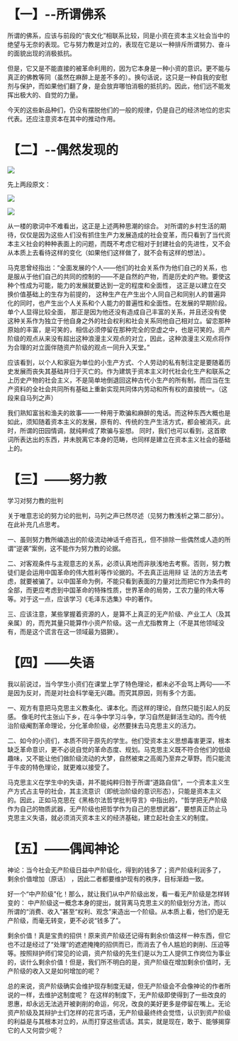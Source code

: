 # 【一】--所谓佛系

所谓的佛系，应该与前段的“丧文化”相联系比较，同是小资在资本主义社会当中的绝望与无奈的表现。它与努力教是对立的，表现在它是以一种排斥所谓努力、奋斗的面貌出现的消极抵抗。

但是，它又是不能直接的被革命利用的，因为它本身是一种小资的意识。更不能与真正的佛教等同（虽然在麻醉上是差不多的）。换句话说，这只是一种自我的安慰剂与保护，而如果他们翻了身，是会放弃哪怕消极的抵抗的。因此，他们远不能发挥出极大的、自觉的力量。

今天的这些新品种们，仍没有摆脱他们的一般的规律，仍是自己的经济地位的忠实代表。还应注意资本在其中的推动作用。

# 【二】--偶然发现的
![](https://imgsa.baidu.com/forum/w%3D580/sign=807bc1d3c68065387beaa41ba7dca115/bc32482bc65c1038402b8a5fbe119313b17e89bd.jpg)

先上两段原文：

![](http://imgsrc.baidu.com/forum/pic/item/167410234f4a20a4adb17b5a9c529822730ed060.jpg)

![](http://imgsrc.baidu.com/forum/pic/item/045f5b9659ee3d6db08cc0564f166d224e4ade4d.jpg)

从一楼的歌词中不难看出，这正是上述两种思潮的综合。
对所谓的乡村生活的期待，仅仅是因为这些人们没有抓住生产力发展造成的社会变革，而只看到了当代资本主义社会的种种表面上的问题，而既不考虑它相对于封建社会的先进性，又不会从本质上去看待这样的变化（如果他们这样做了，就不会有这样的想法）。

马克思曾经指出：“全面发展的个人——他们的社会关系作为他们自己的关系，也是服从于他们自己的共同的控制的——不是自然的产物，而是历史的产物。要使这种个性成为可能，能力的发展就要达到一定的程度和全面性， 这正是以建立在交换价值基础上的生存为前提的， 这种生产在产生出个人同自己和同别人的普遍异化的同时，也产生出个人关系和个人能力的普遍性和全面性。在发展的早期阶段。单个人显得比较全面， 那正是因为他还没有造成自己丰富的关系，并且还没有使这种关系作为独立于他自身之外的社会权利和社会关系同他自己相对立。留恋那种原始的丰富，是可笑的，相信必须停留在那种完全的空虚之中，也是可笑的。资产阶级的观点从来没有超出这种浪漫主义观点的对立，因此，这种浪漫主义观点将作为合理的对立面伴随资产阶级的观点一同升入天堂。”

应该看到，以个人和家庭为单位的小生产方式、个人劳动的私有制注定是要随着历史发展而丧失其基础并归于灭亡的。作为建筑于资本主义时代社会化生产和联系之上历史产物的社会主义，不是简单地倒退回这种古代小生产的所有制，而应当在生产资料的全社会共同所有基础上重新实现共同体内劳动和所有权的直接统一。（这段来自马列之声）

我们熟知富翁和渔夫的故事——一种用于欺骗和麻醉的鬼话。而这种东西大概也是如此，须知随着资本主义的发展，原有的、传统的生产生活方式，都会被消灭。此时，所谓的田园情调，就纯粹成了欺骗与妄想。
同时，我们也可以看到，这首歌词所表达出的东西，并未脱离它本身的范畴，也同样是建立在资本主义社会的基础上的。
# 【三】——努力教
学习对努力教的批判

关于唯意志论的努力论的批判，马列之声已然尽述（见努力教浅析之第二部分）。在此补充几点思考。

一、虽则努力教所编造出的阶级流动神话千疮百孔，但不排除一些偶然或人造的所谓“逆袭”案例，这不能作为努力教的论据。

二、对客观条件与主观意志的关系，必须认真地而非肤浅地去考察。否则，努力教徒们是会运用中国革命的伟大胜利等作论据的。不去真正运用辩 证 法的方法去考虑，就要被骗了。以中国革命为例，不能只看到表面的力量对比而把它作为条件的全部，而更应考虑到中国革命的特殊性质，世界革命的局势，工农力量的伟大等等。对于这一点，应该学习《毛泽东选集》中的著作。

三、应该注意，某些掌握着资源的人，是算不上真正的无产阶级、产业工人（及其亲属）的，而充其量只能算作小资产阶级。这一点尤指教育上（不是其他领域没有，而是这个谎言在这一领域最为猖獗）。
# 【四】——失语
我以前说过，当今学生小资们在课堂上学了特色理论，都未必不会骂上两句——不是因为反对，而是对社会科学毫无兴趣。而究其原因，则有多个方面。

一、观方有意把马克思主义教条化、课本化。而这样的理论，自然只能引起人的反感。
像毛时代主张山下乡，在斗争中学习斗争，学习自然是鲜活生动的。而今统治阶级阉割革命理论，分化革命阶级，必然要抹去马克思主义的活力。

二、如今的小资们，本质不同于原先的学生。他们受资本主义思想毒害更深，根本缺乏革命意识，更不必说自觉的革命态度、规划。马克思主义既不符合他们的低级趣味，又不能让他们做阶级流动的大梦，自然被束之高阁乃至弃之草野。而只能流于牛皮的特色理论，就更难以接受了。

马克思主义在学生中的失语，并不能纯粹归咎于所谓“道路自信”，一个资本主义生产方式占主导的社会，其主流意识（即统治阶级的意识形态），只能是资本主义的。因此，正如马克思在《黑格尔法哲学批判导言》中指出的，“哲学把无产阶级作为自己的物质武器，无产阶级也把哲学作为自己的思想武器”，要想真正防止马克思主义失语，就必须消灭资本主义的经济基础，建立起社会主义的制度。
# 【五】——偶闻神论
神论：当今社会无产阶级日益中产阶级化，得到的钱多了；资产阶级利润多了， 剩余价值增加（原话） ，因此二者都要维护现有的秩序，目标渐趋一致。

好一个“中产阶级”化！那么，就让我们从中产阶级出发，看一看无产阶级是怎样转变的：
中产阶级这一概念本身的提出，就背离马克思主义的阶级划分方法，而以所谓的“消费、收入”甚至“权利、观念”来造出一个阶级。从本质上看，他们仍是无产阶级，而毫无转变，更不必说“钱多了”。

剩余价值！真是宝贵的招供！原来资产阶级还记得有剩余价值这样一种东西，但它也不过是经过了“处理”的遮遮掩掩的招供而已，而消去了令人尴尬的剥削、压迫等等。按照辩护师们常见的论调，资产阶级的先生们是以为工人提供工作岗位为事业的，谈什么剩余价值！但是，我们所不明白的是，资产阶级在增加剩余价值时，无产阶级的收入又是如何增加的呢？

总的来说，资产阶级确实会维护现存制度无疑，但无产阶级会不会像神论的作者所说的一样，去维护这制度呢？
在这样的制度下，无产阶级即使得到了一些改良的恩惠，却永远无法逃开被剥削的命运，何况，改良的美好更多是停留在嘴上。无论资产阶级及其辩护士们怎样的花言巧语，无产阶级最终终会觉悟，认识到资产阶级的利益是与其根本对立的，从而打穿这些谎话。其实，就是现在，敢于、能够揭穿它的人又何尝少呢？
